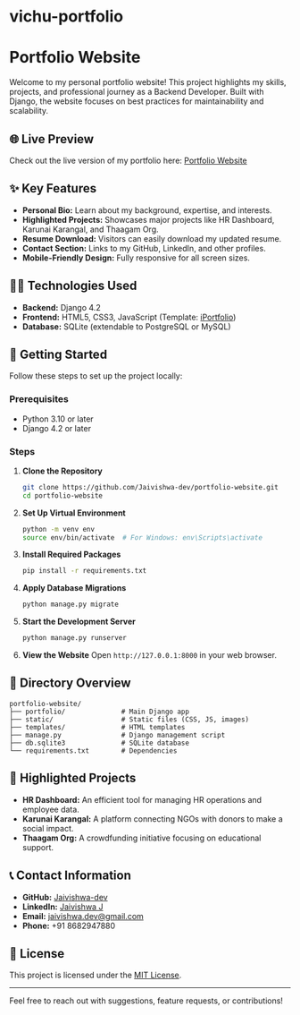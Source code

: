 # vichu-portfolio
# Portfolio Website

Welcome to my personal portfolio website! This project highlights my skills, projects, and professional journey as a Backend Developer. Built with Django, the website focuses on best practices for maintainability and scalability.

## 🌐 Live Preview

Check out the live version of my portfolio here: [Portfolio Website](https://vichu.tiiny.site)

## ✨ Key Features

- **Personal Bio:** Learn about my background, expertise, and interests.
- **Highlighted Projects:** Showcases major projects like HR Dashboard, Karunai Karangal, and Thaagam Org.
- **Resume Download:** Visitors can easily download my updated resume.
- **Contact Section:** Links to my GitHub, LinkedIn, and other profiles.
- **Mobile-Friendly Design:** Fully responsive for all screen sizes.

## 🧑‍💻 Technologies Used

- **Backend:** Django 4.2
- **Frontend:** HTML5, CSS3, JavaScript (Template: [iPortfolio](https://themewagon.github.io/iPortfolio/))
- **Database:** SQLite (extendable to PostgreSQL or MySQL)

## 🚀 Getting Started

Follow these steps to set up the project locally:

### Prerequisites
- Python 3.10 or later
- Django 4.2 or later

### Steps

1. **Clone the Repository**
   ```bash
   git clone https://github.com/Jaivishwa-dev/portfolio-website.git
   cd portfolio-website
   ```

2. **Set Up Virtual Environment**
   ```bash
   python -m venv env
   source env/bin/activate  # For Windows: env\Scripts\activate
   ```

3. **Install Required Packages**
   ```bash
   pip install -r requirements.txt
   ```

4. **Apply Database Migrations**
   ```bash
   python manage.py migrate
   ```

5. **Start the Development Server**
   ```bash
   python manage.py runserver
   ```

6. **View the Website**
   Open `http://127.0.0.1:8000` in your web browser.

## 📂 Directory Overview

```
portfolio-website/
├── portfolio/              # Main Django app
├── static/                 # Static files (CSS, JS, images)
├── templates/              # HTML templates
├── manage.py               # Django management script
├── db.sqlite3              # SQLite database
└── requirements.txt        # Dependencies
```

## 🎯 Highlighted Projects

- **HR Dashboard:** An efficient tool for managing HR operations and employee data.
- **Karunai Karangal:** A platform connecting NGOs with donors to make a social impact.
- **Thaagam Org:** A crowdfunding initiative focusing on educational support.

## 📞 Contact Information

- **GitHub:** [Jaivishwa-dev](https://github.com/Jaivishwa-dev)
- **LinkedIn:** [Jaivishwa J](https://www.linkedin.com/in/jaivishwa-j/)
- **Email:** jaivishwa.dev@gmail.com
- **Phone:** +91 8682947880

## 📜 License

This project is licensed under the [MIT License](LICENSE).

---

Feel free to reach out with suggestions, feature requests, or contributions!

